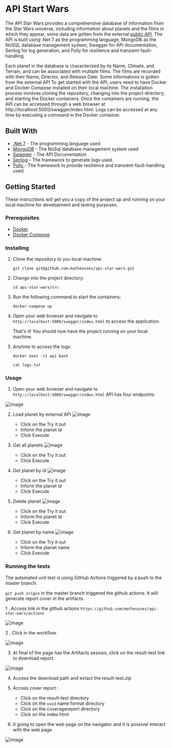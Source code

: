 # API Start Wars
 
The API Star Wars provides a comprehensive database of information from the Star Wars universe, including information about planets and the films in which they appear, some data are gotten from the external [public API](https://swapi.dev). The API is built using .Net 7 as the programming language, MongoDB as the NoSQL database management system, Swagger for API documentation, Serilog for log generation, and Polly for resilience and transient-fault-handling.

Each planet in the database is characterized by its Name, Climate, and Terrain, and can be associated with multiple films. The films are recorded with their Name, Director, and Release Date. Some informations is gotten from the external API To get started with the API, users need to have Docker and Docker Compose installed on their local machine. The installation process involves cloning the repository, changing into the project directory, and starting the Docker containers. Once the containers are running, the API can be accessed through a web browser at http://localhost:5000/swagger/index.html. Logs can be accessed at any time by executing a command in the Docker container.


## Built With

* [.Net 7](https://dotnet.microsoft.com/en-us/download/dotnet/7.0) - The programming language used
* [MongoDB](https://www.mongodb.com/docs/drivers/csharp/current/) - The NoSql database management system used
* [Swagger](https://swagger.io/) - The API Documentation
* [Serilog](https://serilog.net/) - The framework to generate logs used. 
* [Polly ](http://www.thepollyproject.org/) - The framework to provide resilience and transient-fault-handling used. 

## Getting Started
 
 These instructions will get you a copy of the project up and running on your local machine for development and testing purposes.
 
 
### Prerequisites

- [Docker](https://docs.docker.com/engine/install/ubuntu/)
- [Docker Compose](https://docs.docker.com/compose/)

### Installing

1. Clone the repository to you local machine: 

   `git clone git@github.com:matheusses/api-star-wars.git`

2. Change into the project directory:

   `cd api-star-wars/src`

3. Run the following command to start the containers:

   `docker-compose up`

4. Open your web browser and navigate to `http://localhost:5000/swagger/index.html` to access the application.

   That's it! You should now have the project running on your local machine.

5. Anytime to access the logs:

   `docker exec -it api bash`

   `cat logs.txt`

### Usage

1. Open your web browser and navigate to `http://localhost:5000/swagger/index.html` 
   API has four endpoints:

![image](https://user-images.githubusercontent.com/1146846/218358600-d796f804-ed1c-418c-8256-161e5b6610a0.png)

2. Load planet by external API
![image](https://user-images.githubusercontent.com/1146846/218358986-3787c5ef-e2e0-46c9-95f5-366755838860.png)
   - Click on the Try it out
   - Inform the planet id
   - Click Execute

3. Get all planets
![image](https://user-images.githubusercontent.com/1146846/218359905-f21ca329-dd2c-4b90-aaf4-85e5b0da397e.png)
   - Click on the Try it out
   - Click Execute

4. Get planet by id
![image](https://user-images.githubusercontent.com/1146846/218360078-ee3e1c26-f16d-44eb-949f-6679912d22cd.png)
   - Click on the Try it out
   - Inform the planet id
   - Click Execute

5. Delete planet
![image](https://user-images.githubusercontent.com/1146846/218360198-7e3def96-ddd3-4c13-95a8-a0cc7607108d.png)
   - Click on the Try it out
   - Inform the planet id
   - Click Execute

6. Get planet by name
![image](https://user-images.githubusercontent.com/1146846/218360282-802235e1-7183-455f-8c23-49a2ffe2e642.png)
   - Click on the Try it out
   - Inform the planet name
   - Click Execute


### Running the tests

The automated unit test is using GitHub Actions triggered by a push to the master branch.

`git push origin` in the master branch triggered the github actions. It will generate report cover in the artifacts.

1 . Access link in the github actions `https://github.com/matheusses/api-star-wars/actions`

![image](https://user-images.githubusercontent.com/1146846/218357442-6595881d-bdb5-432a-8c59-424954d40c27.png)


2 . Click in the workflow.

![image](https://user-images.githubusercontent.com/1146846/218357546-564bdee9-6c61-4d14-921b-c024164f4359.png)


3. At final of the page has the Artifacts session, click on the result-test link to download report.

![image](https://user-images.githubusercontent.com/1146846/218356245-a648ab30-3568-4ecf-9c6b-2beaaade4556.png)

4. Access the download path and extact the result-test.zip

5. Access cover report :
   - Click on the result-test directory
   - Click on the `uuid` name format directory
   - Click on the coveragereport directory
   - Click on the index.html
6. It going to open the web page on the navigator and it is possivel interact with the web page

![image](https://user-images.githubusercontent.com/1146846/218357272-90a153ac-ea17-419d-af07-0defd01fc44f.png)
    



